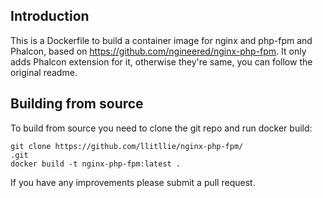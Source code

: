 ## Introduction
This is a Dockerfile to build a container image for nginx and php-fpm and Phalcon, based on https://github.com/ngineered/nginx-php-fpm. It only adds Phalcon extension for it, otherwise they're same, you can follow the original readme.

## Building from source
To build from source you need to clone the git repo and run docker build:
```
git clone https://github.com/llitllie/nginx-php-fpm/
.git
docker build -t nginx-php-fpm:latest .
```

If you have any improvements please submit a pull request.
